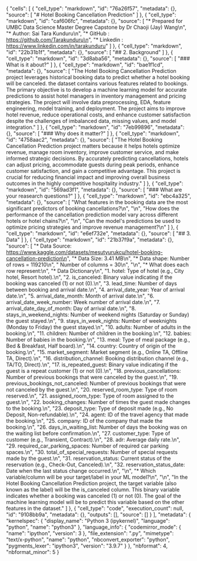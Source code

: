 {
 "cells": [
  {
   "cell_type": "markdown",
   "id": "76a26f57",
   "metadata": {},
   "source": [
    "# Hotel Booking Cancellation Prediction"
   ]
  },
  {
   "cell_type": "markdown",
   "id": "caf606fc",
   "metadata": {},
   "source": [
    "* Prepared for UMBC Data Science Master Degree Capstone by Dr Chaoji (Jay) Wang\n",
    "* Author: Sai Tara Kunduru\n",
    "* GitHub : https://github.com/Tarakunduru\n",
    "* Linkedin : https://www.linkedin.com/in/tarakunduru"
   ]
  },
  {
   "cell_type": "markdown",
   "id": "22b31b1f",
   "metadata": {},
   "source": [
    "## 2. Background"
   ]
  },
  {
   "cell_type": "markdown",
   "id": "3d8aba56",
   "metadata": {},
   "source": [
    "### What is it about?"
   ]
  },
  {
   "cell_type": "markdown",
   "id": "bae1f1cd",
   "metadata": {},
   "source": [
    "The Hotel Booking Cancellation Prediction project leverages historical booking data to predict whether a hotel booking will be canceled. the dataset contains various features related to bookings. The primary objective is to develop a machine learning model for accurate predictions to assist hotel managers in inventory management and pricing strategies. The project will involve data preprocessing, EDA, feature engineering, model training, and deployment. The project aims to improve hotel revenue, reduce operational costs, and enhance customer satisfaction despite the challenges of imbalanced data, missing values, and model integration."
   ]
  },
  {
   "cell_type": "markdown",
   "id": "7eb99896",
   "metadata": {},
   "source": [
    "### Why does it matter?"
   ]
  },
  {
   "cell_type": "markdown",
   "id": "4758aac2",
   "metadata": {},
   "source": [
    "The Hotel Booking Cancellation Prediction project matters because it helps hotels optimize revenue, manage room inventory, improve customer service, and make informed strategic decisions. By accurately predicting cancellations, hotels can adjust pricing, accommodate guests during peak periods, enhance customer satisfaction, and gain a competitive advantage. This project is crucial for reducing financial impact and improving overall business outcomes in the highly competitive hospitality industry."
   ]
  },
  {
   "cell_type": "markdown",
   "id": "569ad3f1",
   "metadata": {},
   "source": [
    "### What are your reasearch questions?"
   ]
  },
  {
   "cell_type": "markdown",
   "id": "ebc4a325",
   "metadata": {},
   "source": [
    "What features in the booking data are the most significant predictors of booking cancellations?\n",
    "\n",
    "How does the performance of the cancellation prediction model vary across different hotels or hotel chains?\n",
    "\n",
    "Can the model's predictions be used to optimize pricing strategies and improve revenue management?\n"
   ]
  },
  {
   "cell_type": "markdown",
   "id": "e6ef732e",
   "metadata": {},
   "source": [
    "## 3. Data"
   ]
  },
  {
   "cell_type": "markdown",
   "id": "21b37f9a",
   "metadata": {},
   "source": [
    "* Data Source: https://www.kaggle.com/datasets/mesutyurukcu/hotel-booking-cancellation-prediction\n",
    "* Data Size: 3.41 MB\n",
    "* Data shape: Number of rows = 119210\n",
    "              Number of columns = 30\n",
    "\n",
    "* What does each row represent:\n",
    "* Data Dictionary\n",
    "1. hotel: Type of hotel (e.g., City hotel, Resort hotel).\n",
    "2. is_canceled: Binary value indicating if the booking was canceled (1) or not (0).\n",
    "3. lead_time: Number of days between booking and arrival date.\n",
    "4. arrival_date_year: Year of arrival date.\n",
    "5. arrival_date_month: Month of arrival date.\n",
    "6. arrival_date_week_number: Week number of arrival date.\n",
    "7. arrival_date_day_of_month: Day of arrival date.\n",
    "8. stays_in_weekend_nights: Number of weekend nights (Saturday or Sunday) the guest stayed.\n",
    "9. stays_in_week_nights: Number of weeknights (Monday to Friday) the guest stayed.\n",
    "10. adults: Number of adults in the booking.\n",
    "11. children: Number of children in the booking.\n",
    "12. babies: Number of babies in the booking.\n",
    "13. meal: Type of meal package (e.g., Bed & Breakfast, Half board).\n",
    "14. country: Country of origin of the booking.\n",
    "15. market_segment: Market segment (e.g., Online TA, Offline TA, Direct).\n",
    "16. distribution_channel: Booking distribution channel (e.g., TA/TO, Direct).\n",
    "17. is_repeated_guest: Binary value indicating if the guest is a repeat customer (1) or not (0).\n",
    "18. previous_cancellations: Number of previous bookings that were canceled by the guest.\n",
    "19. previous_bookings_not_canceled: Number of previous bookings that were not canceled by the guest.\n",
    "20. reserved_room_type: Type of room reserved.\n",
    "21. assigned_room_type: Type of room assigned to the guest.\n",
    "22. booking_changes: Number of times the guest made changes to the booking.\n",
    "23. deposit_type: Type of deposit made (e.g., No Deposit, Non-refundable).\n",
    "24. agent: ID of the travel agency that made the booking.\n",
    "25. company: ID of the company that made the booking.\n",
    "26. days_in_waiting_list: Number of days the booking was on the waiting list before confirmation.\n",
    "27. customer_type: Type of customer (e.g., Transient, Contract).\n",
    "28. adr: Average daily rate.\n",
    "29. required_car_parking_spaces: Number of required car parking spaces.\n",
    "30. total_of_special_requests: Number of special requests made by the guest.\n",
    "31. reservation_status: Current status of the reservation (e.g., Check-Out, Canceled).\n",
    "32. reservation_status_date: Date when the last status change occurred.\n",
    "\n",
    "* Which variable/column will be your target/label in your ML model?\n",
    "\n",
    "In the Hotel Booking Cancellation Prediction project, the target variable (also known as the label) will be the is_canceled column. This binary variable indicates whether a booking was canceled (1) or not (0). The goal of the machine learning model will be to predict this variable based on the other features in the dataset."
   ]
  },
  {
   "cell_type": "code",
   "execution_count": null,
   "id": "9108bb9a",
   "metadata": {},
   "outputs": [],
   "source": []
  }
 ],
 "metadata": {
  "kernelspec": {
   "display_name": "Python 3 (ipykernel)",
   "language": "python",
   "name": "python3"
  },
  "language_info": {
   "codemirror_mode": {
    "name": "ipython",
    "version": 3
   },
   "file_extension": ".py",
   "mimetype": "text/x-python",
   "name": "python",
   "nbconvert_exporter": "python",
   "pygments_lexer": "ipython3",
   "version": "3.9.7"
  }
 },
 "nbformat": 4,
 "nbformat_minor": 5
}

